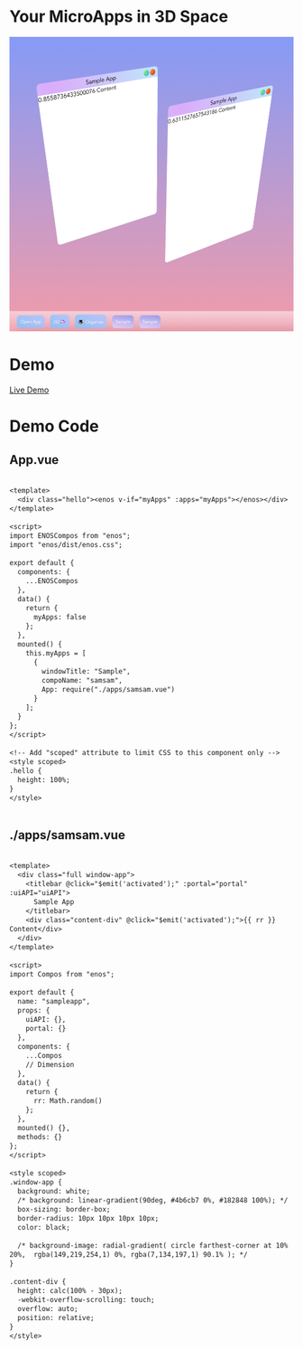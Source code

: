 # Your MicroApps in 3D Space

![EffectNode OS][demo-1]

[demo-1]: https://raw.githubusercontent.com/EffectNode/EffectNode-Lib/master/public/demo/enos.png
# Demo

[Live Demo](https://codesandbox.io/s/r7oy8r2nmn)


# Demo Code
## App.vue

```vue

<template>
  <div class="hello"><enos v-if="myApps" :apps="myApps"></enos></div>
</template>

<script>
import ENOSCompos from "enos";
import "enos/dist/enos.css";

export default {
  components: {
    ...ENOSCompos
  },
  data() {
    return {
      myApps: false
    };
  },
  mounted() {
    this.myApps = [
      {
        windowTitle: "Sample",
        compoName: "samsam",
        App: require("./apps/samsam.vue")
      }
    ];
  }
};
</script>

<!-- Add "scoped" attribute to limit CSS to this component only -->
<style scoped>
.hello {
  height: 100%;
}
</style>


```

## ./apps/samsam.vue
```vue

<template>
  <div class="full window-app">
    <titlebar @click="$emit('activated');" :portal="portal" :uiAPI="uiAPI">
      Sample App
    </titlebar>
    <div class="content-div" @click="$emit('activated');">{{ rr }} Content</div>
  </div>
</template>

<script>
import Compos from "enos";

export default {
  name: "sampleapp",
  props: {
    uiAPI: {},
    portal: {}
  },
  components: {
    ...Compos
    // Dimension
  },
  data() {
    return {
      rr: Math.random()
    };
  },
  mounted() {},
  methods: {}
};
</script>

<style scoped>
.window-app {
  background: white;
  /* background: linear-gradient(90deg, #4b6cb7 0%, #182848 100%); */
  box-sizing: border-box;
  border-radius: 10px 10px 10px 10px;
  color: black;

  /* background-image: radial-gradient( circle farthest-corner at 10% 20%,  rgba(149,219,254,1) 0%, rgba(7,134,197,1) 90.1% ); */
}

.content-div {
  height: calc(100% - 30px);
  -webkit-overflow-scrolling: touch;
  overflow: auto;
  position: relative;
}
</style>

```